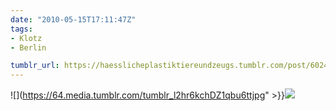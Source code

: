 ```yaml
---
date: "2010-05-15T17:11:47Z"
tags:
- Klotz
- Berlin

tumblr_url: https://haesslicheplastiktiereundzeugs.tumblr.com/post/602445997
---
```

![](https://64.media.tumblr.com/tumblr_l2hr6kchDZ1qbu6ttjpg" >}}![](https://64.media.tumblr.com/tumblr_l2hr764g4M1qbu6tt.jpg)

